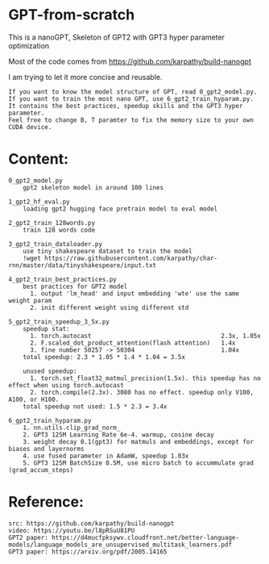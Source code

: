# GPT-from-scratch
This is a nanoGPT, Skeleton of GPT2 with GPT3 hyper parameter optimization

Most of the code comes from https://github.com/karpathy/build-nanogpt

I am trying to let it more concise and reusable.

    If you want to know the model structure of GPT, read 0_gpt2_model.py. 
    If you want to train the most nano GPT, use 6_gpt2_train_hyparam.py. It contains the best practices, speedup skills and the GPT3 hyper parameter.
    Feel free to change B, T paramter to fix the memory size to your own CUDA device.
# Content:

    0_gpt2_model.py
        gpt2 skeleton model in around 100 lines
        
    1_gpt2_hf_eval.py
        loading gpt2 hugging face pretrain model to eval model
        
    2_gpt2_train_128words.py
        train 128 words code
        
    3_gpt2_train_dataloader.py
        use tiny shakespeare dataset to train the model
        !wget https://raw.githubusercontent.com/karpathy/char-rnn/master/data/tinyshakespeare/input.txt
        
    4_gpt2_train_best_practices.py
        best practices for GPT2 model
          1. output 'lm_head' and input embedding 'wte' use the same weight param
          2. init different weight using different std
          
    5_gpt2_train_speedup_3_5x.py
        speedup stat:
          1. torch.autocast                                    2.3x, 1.05x
          2. F.scaled_dot_product_attention(flash attention)   1.4x
          3. fine number 50257 -> 50304                        1.04x
        total speedup: 2.3 * 1.05 * 1.4 * 1.04 = 3.5x
    
        unused speedup:
          1. torch.set_float32_matmul_precision(1.5x). this speedup has no effect when using torch.autocast
          2. torch.compile(2.3x). 3080 has no effect. speedup only V100, A100, or H100. 
        total speedup not used: 1.5 * 2.3 = 3.4x
        
    6_gpt2_train_hyparam.py
        1. nn.utils.clip_grad_norm_
        2. GPT3 125M Learning Rate 6e-4. warmup, cosine decay
        3. weight decay 0.1(gpt3) for matmuls and embeddings, except for biases and layernorms
        4. use fused parameter in AdamW, speedup 1.03x
        5. GPT3 125M BatchSize 0.5M, use micro batch to accummulate grad (grad_accum_steps)
# Reference:

    src: https://github.com/karpathy/build-nanogpt
    video: https://youtu.be/l8pRSuU81PU
    GPT2 paper: https://d4mucfpksywv.cloudfront.net/better-language-models/language_models_are_unsupervised_multitask_learners.pdf
    GPT3 paper: https://arxiv.org/pdf/2005.14165
